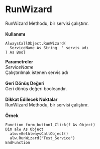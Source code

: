 # RunWizard

RunWizard Methodu, bir servisi çalıştırır.\
\
**Kullanımı**

```
AlwaysCallObject.RunWizard(
  ServiceName As String  ' servis adı
) As Bool
```

**Parametreler**\
_ServiceName_\
Çalıştırılmak istenen servis adı\
\
**Geri Dönüş Değeri**\
Geri dönüş değeri booleandır.\
\
**Dikkat Edilecek Noktalar**\
RunWizard Methodu, bir servisi çalıştırır.\
\
**Örnek**

```
Function form_button1_Click(f As Object)
Dim alw As Object
  alw:=GetAlwaysCallObject()
  alw.RunWizard("Test_Service")
EndFunction
```
